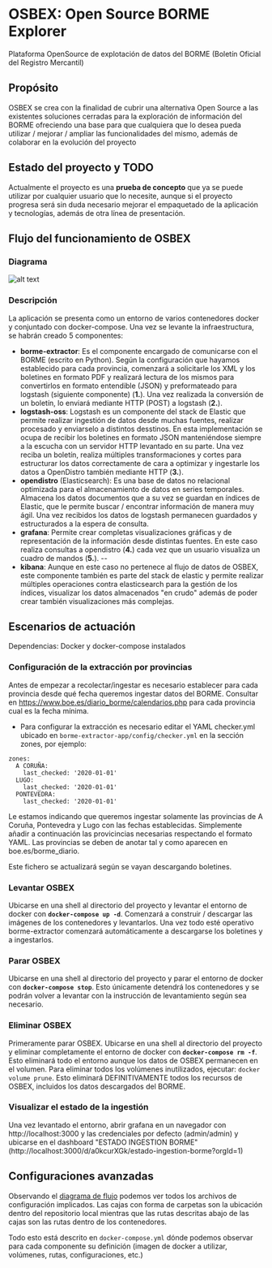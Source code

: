 # OSBEX: Open Source BORME Explorer
Plataforma OpenSource de explotación de datos del BORME (Boletín Oficial del Registro Mercantil)
## Propósito
OSBEX se crea con la finalidad de cubrir una alternativa Open Source a las existentes soluciones cerradas para la exploración de información del BORME ofreciendo una base para que cualquiera que lo desea pueda utilizar / mejorar / ampliar las funcionalidades del mismo, además de colaborar en la evolución del proyecto

## Estado del proyecto y TODO
Actualmente el proyecto es una __prueba de concepto__ que ya se puede utilizar por cualquier usuario que lo necesite, aunque si el proyecto progresa será sin duda necesario mejorar el empaquetado de la aplicación y tecnologías, además de otra línea de presentación.

## Flujo del funcionamiento de OSBEX

### Diagrama
![alt text](https://lh3.googleusercontent.com/fife/ABSRlIoGhtXZacSw50p4jUt3StnvOJYFrAiMNEtSWsGPOhtNQMijehri4MHo2MS6jk5hG87wkgq-uTaUmmn-jxVpc99bCtJB6bjDrk4kqrIAqXJwOKhwFzqBBJOvmq-5aH9Xi2j41lFEWfFOcaY6hqmNLhuD8B8ywl7tO-arQnPkyFFeGX9D7meBBFy9YHry_17eHiv3nx-HX4s4sEOr1cn7RHwDkK1NriCB9AAPrle7JYBUecbaNNrTM5Km84lin8nqDpsZu-_b_C_SJLcN_ZxqAP58GHvwHPAXc5FdWTSaCG9pdlew5grPsxMztPYEmR-k8f-PQasddXdBMOSWUlJzgQHa1Avee9pIsKqJaUm2SxE2QsPxSd8iY-eP3ZfM1kQBtpymX7Y3ZLtMKhOb5MYCAfHncS6GYbCe75EJ8pkqWuf-xPFPQljqQ3JTPKehjuw9-Zy5Gcynmie8LxJIPmvdy1UKg1WdDNiPEJ6fq8dpTsqn6vq799Ue1dCWeW8ist1AFDDqR6ak0zxgsQLm2JfDKsl8cXzbsAI3PivJ5HEyzKDIKL6sA8r9tmbuGe5z53en7cdnX_lLGfU9erOw3zZfO0gJ31TpC2pEjcE1cX1w_fQKLA1kyRlC7iQ3a7zKxcInK50vbhRLdaUPkJisecx_WvDKAwZ2OvBIYyCfz0mthAGDhKQ5CvC2CcIvj_2_uZQC9jhZYMBCllegtQ5WPBmMoqndPR_3SyxjdA=w1280-h608-ft)

### Descripción
La aplicación se presenta como un entorno de varios contenedores docker y conjuntado con docker-compose. Una vez se levante la infraestructura, se habrán creado 5 componentes:
+ **borme-extractor**: Es el componente encargado de comunicarse con el BORME (escrito en Python). Según la configuración que hayamos establecido para cada provincia, comenzará a solicitarle los XML y los boletines en formato PDF y realizará lectura de los mismos para convertirlos en formato entendible (JSON) y preformateado para logstash (siguiente componente) (**1.**). Una vez realizada la conversión de un boletín, lo enviará mediante HTTP (POST) a logstash (**2.**).
+ **logstash-oss**: Logstash es un componente del stack de Elastic que permite realizar ingestión de datos desde muchas fuentes, realizar procesado y enviarselo a distintos desstinos. En esta implementación se ocupa de recibir los boletines en formato JSON manteniéndose siempre a la escucha con un servidor HTTP levantado en su parte. Una vez reciba un boletín, realiza múltiples transformaciones y cortes para estructurar los datos correctamente de cara a optimizar y ingestarle los datos a OpenDistro también mediante HTTP (**3.**).
+ **opendistro** (Elasticsearch): Es una base de datos no relacional optimizada para el almacenamiento de datos en series temporales. Almacena los datos documentos que a su vez se guardan en índices de Elastic, que le permite buscar / encontrar información de manera muy ágil. Una vez recibidos los datos de logstash permanecen guardados y estructurados a la espera de consulta.
+ **grafana**: Permite crear completas visualizaciones gráficas y de representación de la información desde distintas fuentes. En este caso realiza consultas a opendistro (**4.**) cada vez que un usuario visualiza un cuadro de mandos (**5.**).
--
+ **kibana**: Aunque en este caso no pertenece al flujo de datos de OSBEX, este componente también es parte del stack de elastic y permite realizar múltiples operaciones contra elasticsearch para la gestión de los índices, visualizar los datos almacenados "en crudo" además de poder crear también visualizaciones más complejas.

## Escenarios de actuación

Dependencias: Docker y docker-compose instalados

### Configuración de la extracción por provincias
Antes de empezar a recolectar/ingestar es necesario establecer para cada provincia desde qué fecha queremos ingestar datos del BORME. Consultar en https://www.boe.es/diario_borme/calendarios.php para cada provincia cual es la fecha mínima.

+ Para configurar la extracción es necesario editar el YAML checker.yml ubicado en `borme-extractor-app/config/checker.yml` en la sección zones, por ejemplo:
```
zones:
  A CORUÑA:
    last_checked: '2020-01-01'
  LUGO:
    last_checked: '2020-01-01'
  PONTEVEDRA:
    last_checked: '2020-01-01'
```
Le estamos indicando que queremos ingestar solamente las provincias de A Coruña, Pontevedra y Lugo con las fechas establecidas. Simplemente añadir a continuación las provicincias necesarias respectando el formato YAML. Las provincias se deben de anotar tal y como aparecen en boe.es/borme_diario.

Este fichero se actualizará según se vayan descargando boletines.
### Levantar OSBEX
Ubicarse en una shell al directorio del proyecto y levantar el entorno de docker con **`docker-compose up -d`**. Comenzará a construir / descargar las imágenes de los contenedores y levantarlos. Una vez todo esté operativo borme-extractor comenzará automáticamente a descargarse los boletines y a ingestarlos.

### Parar OSBEX
Ubicarse en una shell al directorio del proyecto y parar el entorno de docker con **`docker-compose stop`**. Esto únicamente detendrá los contenedores y se podrán volver a levantar con la instrucción de levantamiento según sea necesario.

### Eliminar OSBEX
Primeramente parar OSBEX. Ubicarse en una shell al directorio del proyecto y eliminar completamente el entorno de docker con **`docker-compose rm -f`**. 
Esto eliminará todo el entorno aunque los datos de OSBEX permanecen en el volumen. Para eliminar todos los volúmenes inutilizados, ejecutar: `docker volume prune`.
Esto eliminará DEFINITIVAMENTE todos los recursos de OSBEX, incluidos los datos descargados del BORME.

### Visualizar el estado de la ingestión
Una vez levantado el entorno, abrir grafana en un navegador con http://localhost:3000 y las credenciales por defecto (admin/admin) y ubicarse en el dashboard "ESTADO INGESTION BORME" (http://localhost:3000/d/a0kcurXGk/estado-ingestion-borme?orgId=1)

## Configuraciones avanzadas

Observando el [diagrama de flujo](#diagrama) podemos ver todos los archivos de configuración implicados. 
Las cajas con forma de carpetas son la ubicación dentro del repositorio local mientras que las rutas descritas abajo de las cajas son las rutas dentro de los contenedores.

Todo esto está descrito en `docker-compose.yml` dónde podemos observar para cada componente su definición (imagen de docker a utilizar, volúmenes, rutas, configuraciones, etc.)

